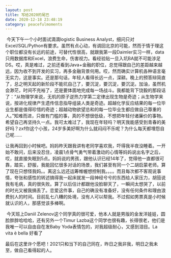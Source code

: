 ```yaml
---
layout: post
title: 写给2020的尾巴
date: 2020-12-18 23:48:19
category: peacefulmoments
---   
```

​	今天下午一个小时面试滴滴logistic Business Analyst，细问只对Excel/SQL/Python有要求。虽然有点心动，有调回北京的可能，然而于情于理这个职位都没有长远的前途，可替代性很高，就跟我第一段Daimler实习一样，data只用数据库和Excel，浪费生命，伤害视力。看经验贴一旦入坑BA就不可能涉足DS。哎，真是难过，之前还看到Java+金融的职位，总觉得跟自己的差距越来越远，因为收不到开发的实习，再多金融背景何用。哎，然而确实计算机各种语言毫无实力，这是事实。还是那句话，年轻人看得长远一点，深耕。晚上的预答辩简直了，总之明天起的新阶段不能坑自己了，要沉淀，要沉淀，要沉淀。加油，虽然机会渺茫，时间不充裕了，还是要体面地完成每一场战斗。我都能背下饶毅的那段话了：“从物理学来说，无机的原子逆热力学第二定律出现生物是奇迹；从生物学来说，按进化规律产生遗传信息指导组装人类是奇迹。超越化学反应结果的每一位毕业生都是值得珍惜的奇迹；超越动物欲望总和的每一位毕业生都应做自己尊重的人。”知难而进，只做有门槛的事，真的不想很低级，不想把年轻付诸廉价的事物。希望自己再坚持久一点。我可太难过了，我现在年轻吗？明天我能感受到青春的美好吗？zxf你这个小孩，24岁多美好啊为什么就闷闷不乐呢？为什么每天都埋怨自己呢……

​	让我再回到小时候吧。妈妈昨天跟我讲有老同学喜欢我，吓得我半夜没睡着。一开始不敢问，后来没忍住，凌晨1点骨气勇气带着激动的心情等妈妈说出名字之后，哎，就直接失眠到5点。妈妈说的男孩，跟他认识已经14年了，觉得他一直都很可靠，踏实，舒服，我能回忆很多对话的场景，我们甚至有同一个二胡启蒙老师。算了现在只想怪我妈。。离这么远还运筹帷幄想控制我。。。。而且每次都不客观说事情，夸张和感性的转述搞得我一起床就发一段神经兮兮的东西给人家压力，胡笳说我有毛病，真的很失败。算了以后估计都跟他没脸聊天了，一瞬间太想哭了，以前的时光又被我搞丢了。恋爱这件事，自己的确没有准备好，没有任何条件和理由浪费别人的时间。目前乱七八糟的处境，没有人可以帮我。不过假如男票真是小时候就认识的人，那感觉该多棒啊。

​	今天班上Daniil Zelenov这个同学真的很可爱，他本人就是男版的金发洋娃娃，圆脸胖胖哈哈哈，还有另外一个Timur Lazba这个同学也很有趣，长得很老，他们是我唯一可以自由自在发Baby Yoda表情包的，对我超级耐心，又感到泪目。La vita è bella 好看了

​	最后在这里许个愿吧！2021只和当下的自己同在，昨日之我非我，明日之我未至，做自己看得起的人。
